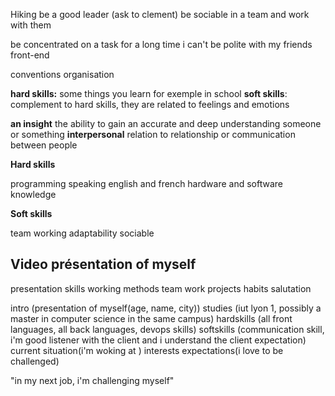 Hiking
be a good leader (ask to clement)
be sociable in a team and work with them

be concentrated on a task for a long time
i can't be polite with my friends
front-end


conventions
organisation

**hard skills:** some things you learn for exemple in school
**soft skills**: complement to hard skills, they are related to feelings and emotions

**an insight** the ability to gain an accurate and deep understanding someone or something
**interpersonal** relation to relationship or communication between people


**Hard skills**

programming 
speaking english and french
hardware and software knowledge

**Soft skills**

team working
adaptability
sociable

## Video présentation of myself

presentation
skills
working methods
team work
projects
habits
salutation

intro (presentation of myself(age, name, city))
studies (iut lyon 1, possibly a master in computer science in the same campus)
hardskills (all front languages,  all back languages, devops skills)
softskills (communication skill, i'm good listener with the client and i understand the client expectation)
current situation(i'm woking at )
interests
expectations(i love to be challenged)


"in my next job, i'm challenging myself"




